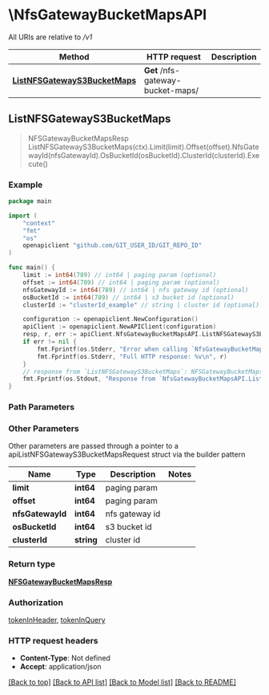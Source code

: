 # \NfsGatewayBucketMapsAPI

All URIs are relative to */v1*

Method | HTTP request | Description
------------- | ------------- | -------------
[**ListNFSGatewayS3BucketMaps**](NfsGatewayBucketMapsAPI.md#ListNFSGatewayS3BucketMaps) | **Get** /nfs-gateway-bucket-maps/ | 



## ListNFSGatewayS3BucketMaps

> NFSGatewayBucketMapsResp ListNFSGatewayS3BucketMaps(ctx).Limit(limit).Offset(offset).NfsGatewayId(nfsGatewayId).OsBucketId(osBucketId).ClusterId(clusterId).Execute()





### Example

```go
package main

import (
	"context"
	"fmt"
	"os"
	openapiclient "github.com/GIT_USER_ID/GIT_REPO_ID"
)

func main() {
	limit := int64(789) // int64 | paging param (optional)
	offset := int64(789) // int64 | paging param (optional)
	nfsGatewayId := int64(789) // int64 | nfs gateway id (optional)
	osBucketId := int64(789) // int64 | s3 bucket id (optional)
	clusterId := "clusterId_example" // string | cluster id (optional)

	configuration := openapiclient.NewConfiguration()
	apiClient := openapiclient.NewAPIClient(configuration)
	resp, r, err := apiClient.NfsGatewayBucketMapsAPI.ListNFSGatewayS3BucketMaps(context.Background()).Limit(limit).Offset(offset).NfsGatewayId(nfsGatewayId).OsBucketId(osBucketId).ClusterId(clusterId).Execute()
	if err != nil {
		fmt.Fprintf(os.Stderr, "Error when calling `NfsGatewayBucketMapsAPI.ListNFSGatewayS3BucketMaps``: %v\n", err)
		fmt.Fprintf(os.Stderr, "Full HTTP response: %v\n", r)
	}
	// response from `ListNFSGatewayS3BucketMaps`: NFSGatewayBucketMapsResp
	fmt.Fprintf(os.Stdout, "Response from `NfsGatewayBucketMapsAPI.ListNFSGatewayS3BucketMaps`: %v\n", resp)
}
```

### Path Parameters



### Other Parameters

Other parameters are passed through a pointer to a apiListNFSGatewayS3BucketMapsRequest struct via the builder pattern


Name | Type | Description  | Notes
------------- | ------------- | ------------- | -------------
 **limit** | **int64** | paging param | 
 **offset** | **int64** | paging param | 
 **nfsGatewayId** | **int64** | nfs gateway id | 
 **osBucketId** | **int64** | s3 bucket id | 
 **clusterId** | **string** | cluster id | 

### Return type

[**NFSGatewayBucketMapsResp**](NFSGatewayBucketMapsResp.md)

### Authorization

[tokenInHeader](../README.md#tokenInHeader), [tokenInQuery](../README.md#tokenInQuery)

### HTTP request headers

- **Content-Type**: Not defined
- **Accept**: application/json

[[Back to top]](#) [[Back to API list]](../README.md#documentation-for-api-endpoints)
[[Back to Model list]](../README.md#documentation-for-models)
[[Back to README]](../README.md)

